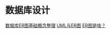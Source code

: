 # 数据库设计






[]()
[]()
[]()
[ 数据库ER图基础概念整理](http://blog.csdn.net/belen_xue/article/details/52763629)
[UML与ER图](http://www.cnblogs.com/Finley/p/5508897.html)
[ER图是啥？](http://www.cnblogs.com/helloworld114/p/6511060.html)



